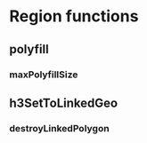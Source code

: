# Region functions

## polyfill

### maxPolyfillSize

## h3SetToLinkedGeo

### destroyLinkedPolygon
